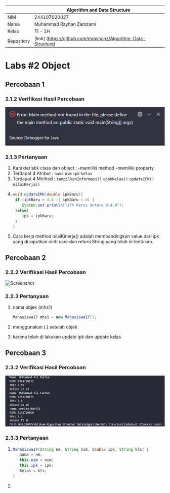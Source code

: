 
|  | Algorithm and Data Structure |
|--|--|
| NIM |  244107020027 |
| Nama |  Muhammad Rayhan Zamzami |
| Kelas | TI - 1H |
| Repository | [link] (https://github.com/mrayhanz/Algorithm-Data-Structure) |

# Labs #2 Object

## Percobaan 1

### 2.1.2 Verifikasi Hasil Percobaan 

 ![Screenshot](img/Mahasiswa.png)


### 2.1.3 Pertanyaan
1. Karakteristik class dan object :
   -memiliki method
   -memiliki property
2. Terdapat 4 Atribut : ```nama``` ```nim``` ```ipk``` ```kelas```
3. Terdapat 4 Method : ```tampilkanInformasi()``` ```ubahKelas()``` ```updateIPK()``` ```nilaiKerja()```
4. ```java
   void updateIPK(double ipkBaru){
    if (ipkBaru > 4.0 || ipkBaru < 0) {
       System.out.println("IPK harus antara 0-4.0");
    }else{
       ipk = ipkBaru;
    }
   }
   ```
5. Cara kerja method nilaiKinerja() adalah membandingkan value dari ipk yang di inputkan oleh user dan return String yang telah di tentukan.

## Percobaan 2

### 2.2.2 Verifikasi Hasil Percobaan

 ![Screenshot](img/MahasiswaMain.png)


### 2.2.3 Pertanyaan
1. nama objek (mhs1)

   ```java
   Mahasiswa17 mhs1 = new Mahasiswa17();
   ```
2. menggunakan (.) setelah objek
3. karena telah di lakukan update ipk dan update kelas

## Percobaan 3

### 2.3.2 Verifikasi Hasil Percobaan

![Screenshot](img/Percobaan3.png)


### 2.3.3 Pertanyaan
1. ```java
   Mahasiswa17(String nm, String nim, double ipk, String kls) {
      nama = nm;
      this.nim = nim;
      this.ipk = ipk;
      kelas = kls;
   }
   ```
2.
